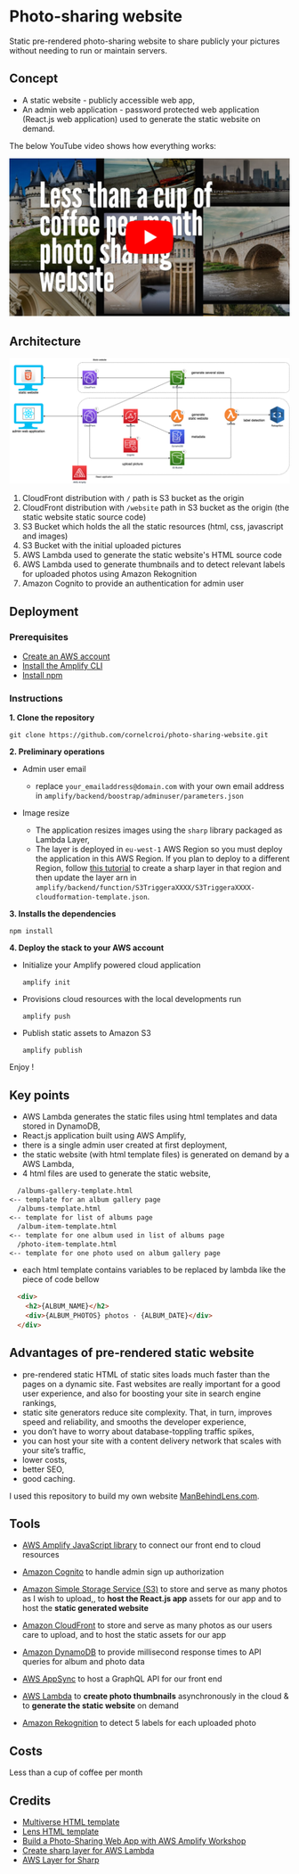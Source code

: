# Photo-sharing website

Static pre-rendered photo-sharing website to share publicly your pictures without needing to run or maintain servers.

## Concept

- A static website - publicly accessible web app,
- An admin web application - password protected web application (React.js web application) used to generate the static website on demand.

The below YouTube video shows how everything works:

[![How ManBehindLens.com is made | Pre rendered static photo-sharing website](assets/youtube_thumnbail.png)](https://youtu.be/5_B92oE9vpQ)


## Architecture

![](assets/photo_sharing_architecture.png)

1. CloudFront distribution with `/` path is S3 bucket as the origin
2. CloudFront distribution with `/website` path in S3 bucket as the origin (the static website static source code)
3. S3 Bucket which holds the all the static resources (html, css, javascript and images)
4. S3 Bucket with the initial uploaded pictures
5. AWS Lambda used to generate the static website's HTML source code
6. AWS Lambda used to generate thumbnails and to detect relevant labels for uploaded photos using Amazon Rekognition
7. Amazon Cognito to provide an authentication for admin user


## Deployment

### Prerequisites
- [Create an AWS account](https://aws.amazon.com/fr/premiumsupport/knowledge-center/create-and-activate-aws-account/)
- [Install the Amplify CLI](https://docs.amplify.aws/cli/start/install#install-the-amplify-cli)
- [Install npm](https://www.npmjs.com/get-npm)

### Instructions

**1. Clone the repository**
  ```
  git clone https://github.com/cornelcroi/photo-sharing-website.git
  ```
**2. Preliminary operations**

- Admin user email
  - replace `your_emailaddress@domain.com` with your own email address in `amplify/backend/boostrap/adminuser/parameters.json`

- Image resize
  - The application resizes images using the `sharp` library packaged as Lambda Layer,
  - The layer is deployed in `eu-west-1` AWS Region so you must deploy the application in this AWS Region. If you plan to deploy to a different Region, follow [this tutorial](https://aws.amazon.com/blogs/compute/using-lambda-layers-to-simplify-your-development-process) to create a sharp layer in that region and then update the layer arn in  `amplify/backend/function/S3TriggeraXXXX/S3TriggeraXXXX-cloudformation-template.json`.

**3. Installs the dependencies**
  ```
  npm install
  ```


**4. Deploy the stack to your AWS account**
  - Initialize your Amplify powered cloud application
    ```
    amplify init
    ```
  - Provisions cloud resources with the local developments run
    ```
    amplify push
    ```
  - Publish static assets to Amazon S3
    ```
    amplify publish
    ```
Enjoy !



## Key points

  - AWS Lambda generates the static files using html templates and data stored in DynamoDB,
  - React.js application built using AWS Amplify,
  - there is a single admin user created at first deployment,
  - the static website (with html template files) is generated on demand by a AWS Lambda,
  - 4 html files are used to generate the static website,
  ```
    /albums-gallery-template.html                                       <-- template for an album gallery page
    /albums-template.html                                               <-- template for list of albums page
    /album-item-template.html                                           <-- template for one album used in list of albums page
    /photo-item-template.html                                           <-- template for one photo used on album gallery page
  ```
  - each html template contains variables to be replaced by lambda like the piece of code bellow
  ```html
    <div>
      <h2>{ALBUM_NAME}</h2>
      <div>{ALBUM_PHOTOS} photos · {ALBUM_DATE}</div>
    </div>
  ```



## Advantages of pre-rendered static website

- pre-rendered static HTML of static sites loads much faster than the pages on a dynamic site. Fast websites are really important for a good user experience, and also for boosting your site in search engine rankings,
- static site generators reduce site complexity. That, in turn, improves speed and reliability, and smooths the developer experience,
- you don’t have to worry about database-toppling traffic spikes,
- you can host your site with a content delivery network that scales with your site’s traffic,
- lower costs,
- better SEO,
- good caching.

I used this repository to build my own website [ManBehindLens.com](https://manbehindlens.com).

 ## Tools

- [AWS Amplify JavaScript library](https://docs.amplify.aws/) to connect our front end to cloud resources
- [Amazon Cognito](https://aws.amazon.com/cognito/) to handle admin sign up authorization
- [Amazon Simple Storage Service (S3)](https://aws.amazon.com/s3/) to store and serve as many photos as I wish to upload,, to **host the React.js app** assets for our app and to host the **static generated website**
- [Amazon CloudFront](https://aws.amazon.com/fr/cloudfront/) to store and serve as many photos as our users care to upload, and to host the static assets for our app

- [Amazon DynamoDB](https://aws.amazon.com/dynamodb/) to provide millisecond response times to API queries for album and photo data
- [AWS AppSync](https://aws.amazon.com/appsync/) to host a GraphQL API for our front end
- [AWS Lambda](https://aws.amazon.com/lambda/) to **create photo thumbnails** asynchronously in the cloud & to **generate the static website** on demand
- [Amazon Rekognition](https://aws.amazon.com/rekognition/) to detect 5 labels for each uploaded photo
   

## Costs

Less than a cup of coffee per month

## Credits

- [Multiverse HTML template](https://html5up.net/multiverse)
- [Lens HTML template](https://html5up.net/lens)
- [Build a Photo-Sharing Web App with AWS Amplify Workshop](https://amplify-workshop.go-aws.com/)
- [Create sharp layer for AWS Lambda](https://aws.amazon.com/blogs/compute/using-lambda-layers-to-simplify-your-development-process)
- [AWS Layer for Sharp ](https://github.com/woss/aws-lambda-layer-sharp)

